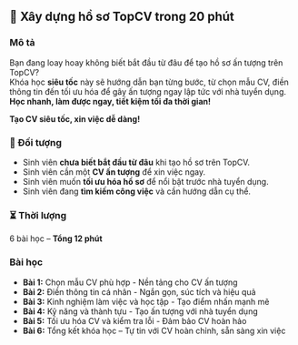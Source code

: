 ## 📌 Xây dựng hồ sơ TopCV trong 20 phút  

### Mô tả  
Bạn đang loay hoay không biết bắt đầu từ đâu để tạo hồ sơ ấn tượng trên TopCV?  
Khóa học **siêu tốc** này sẽ hướng dẫn bạn từng bước, từ chọn mẫu CV, điền thông tin đến tối ưu hóa để gây ấn tượng ngay lập tức với nhà tuyển dụng. **Học nhanh, làm được ngay, tiết kiệm tối đa thời gian!**

**Tạo CV siêu tốc, xin việc dễ dàng!**  

### 🎯 Đối tượng  
- Sinh viên **chưa biết bắt đầu từ đâu** khi tạo hồ sơ trên TopCV.  
- Sinh viên cần một **CV ấn tượng** để xin việc ngay.  
- Sinh viên muốn **tối ưu hóa hồ sơ** để nổi bật trước nhà tuyển dụng.  
- Sinh viên đang **tìm kiếm công việc** và cần hướng dẫn cụ thể.  

### ⏳ Thời lượng  
6 bài học – **Tổng 12 phút**  

### Bài học  
- **Bài 1:** Chọn mẫu CV phù hợp - Nền tảng cho CV ấn tượng  
- **Bài 2:** Điền thông tin cá nhân - Ngắn gọn, súc tích và hiệu quả  
- **Bài 3:** Kinh nghiệm làm việc và học tập - Tạo điểm nhấn mạnh mẽ  
- **Bài 4:** Kỹ năng và thành tựu - Tạo ấn tượng với nhà tuyển dụng  
- **Bài 5:** Tối ưu hóa CV và kiểm tra lỗi - Đảm bảo CV hoàn hảo  
- **Bài 6:** Tổng kết khóa học – Tự tin với CV hoàn chỉnh, sẵn sàng xin việc